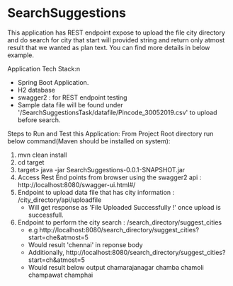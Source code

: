 # SearchSuggestions
This application has REST endpoint expose to upload the file city directory and do search for city that start will provided string and return only atmost result that we wanted as plan text. You can find more details in below example.
 
Application Tech Stack:n 
* Spring Boot Application.
* H2 database
* swagger2 : for REST endpoint testing
* Sample data file will be found  under '/SearchSuggestionsTask/datafile/Pincode_30052019.csv' to upload before search.

Steps to Run and Test this Application: 
From Project Root directory run below command(Maven should be installed on system):

1) mvn clean install
2) cd target
3) target> java -jar SearchSuggestions-0.0.1-SNAPSHOT.jar
4) Access Rest End points from browser using the swagger2 api : http://localhost:8080/swagger-ui.html#/
5) Endpoint to upload data file that has city information : /city_directory/api/uploadfile
	* Will get response as 'File Uploaded Successfully !' once upload is successfull.
6) Endpoint to perform the city search : /search_directory/suggest_cities
	* e.g http://localhost:8080/search_directory/suggest_cities?start=che&atmost=5
	* Would result 'chennai' in reponse body 
	* Additionally, http://localhost:8080/search_directory/suggest_cities?start=ch&atmost=5
	* Would result below output
		chamarajanagar
		chamba
		chamoli
		champawat
		champhai


